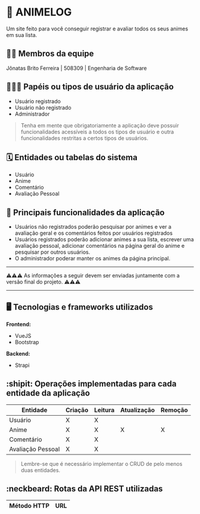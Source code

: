 # :checkered_flag: ANIMELOG

Um site feito para você conseguir registrar e avaliar todos os seus animes em sua lista.

## :technologist: Membros da equipe

Jônatas Brito Ferreira | 508309 | Engenharia de Software

## :people_holding_hands: Papéis ou tipos de usuário da aplicação

-   Usuário registrado
-   Usuário não registrado
-   Administrador

> Tenha em mente que obrigatoriamente a aplicação deve possuir funcionalidades acessíveis a todos os tipos de usuário e outra funcionalidades restritas a certos tipos de usuários.

## :spiral_calendar: Entidades ou tabelas do sistema

-   Usuário
-   Anime
-   Comentário
-   Avaliação Pessoal

## :triangular_flag_on_post: Principais funcionalidades da aplicação

-   Usuários não registrados poderão pesquisar por animes e ver a avaliação geral e os comentários feitos por usuários registrados
-   Usuários registrados poderão adicionar animes a sua lista, escrever uma avaliação pessoal, adicionar comentários na página geral do anime e pesquisar por outros usuários.
-   O administrador poderar manter os animes da página principal.

---

:warning::warning::warning: As informações a seguir devem ser enviadas juntamente com a versão final do projeto. :warning::warning::warning:

---

## :desktop_computer: Tecnologias e frameworks utilizados

**Frontend:**

-   VueJS
-   Bootstrap

**Backend:**

-   Strapi

## :shipit: Operações implementadas para cada entidade da aplicação

| Entidade          | Criação | Leitura | Atualização | Remoção |
| ----------------- | ------- | ------- | ----------- | ------- |
| Usuário           | X       | X       |             |         |
| Anime             | X       | X       | X           | X       |
| Comentário        | X       | X       |             |         |
| Avaliação Pessoal | X       | X       |             |

> Lembre-se que é necessário implementar o CRUD de pelo menos duas entidades.

## :neckbeard: Rotas da API REST utilizadas

| Método HTTP | URL |
| ----------- | --- |

